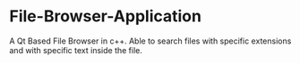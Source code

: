 # File-Browser-Application
A Qt Based File Browser in c++. Able to search files with specific extensions and with specific text inside the file.
